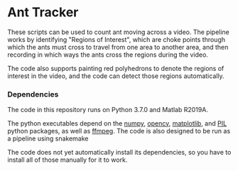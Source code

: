 # Ant Tracker

These scripts can be used to count ant moving across a video. The pipeline works
by identifying "Regions of Interest", which are choke points through which the
ants must cross to travel from one area to another area, and then recording in
which ways the ants cross the regions during the video.

The code also supports painting red polyhedrons to denote the regions of interest
in the video, and the code can detect those regions automatically.

### Dependencies

The code in this repository runs on Python 3.7.0 and Matlab R2019A.

The python executables depend on the [numpy](https://www.numpy.org/),
[opencv](https://opencv.org/), [matplotlib](https://matplotlib.org/), and
[PIL](https://pillow.readthedocs.io/en/stable/) python packages, as well as
[ffmpeg](https://ffmpeg.org/). The code is also designed to be run as a
pipeline using snakemake

The code does not yet automatically install its dependencies, so you have to
install all of those manually for it to work.

